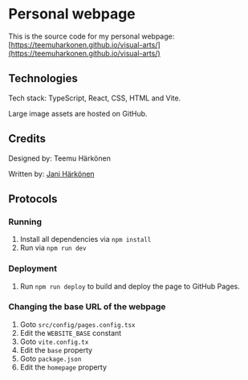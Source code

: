 # Personal webpage

This is the source code for my personal webpage: [https://teemuharkonen.github.io/visual-arts/](https://teemuharkonen.github.io/visual-arts/)



## Technologies

Tech stack: TypeScript, React, CSS, HTML and Vite.

Large image assets are hosted on GitHub.



## Credits

Designed by: Teemu Härkönen

Written by: [Jani Härkönen](https://github.com/janiharkonen)



## Protocols

### Running

1. Install all dependencies via `npm install`
2. Run via `npm run dev`



### Deployment

1. Run `npm run deploy` to build and deploy the page to GitHub Pages.



### Changing the base URL of the webpage

1. Goto `src/config/pages.config.tsx`
2. Edit the `WEBSITE_BASE` constant
3. Goto `vite.config.tx`
4. Edit the `base` property
5. Goto `package.json`
6. Edit the `homepage` property
